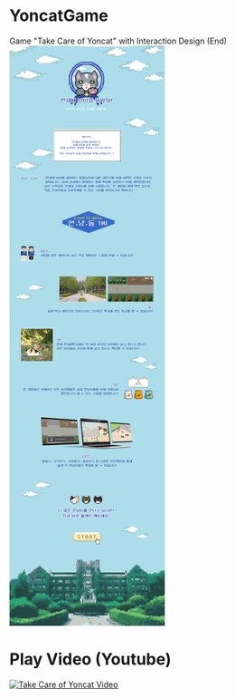 # YoncatGame
Game "Take Care of Yoncat" with Interaction Design (End)
<br>
![take_care_of_yoncat_introduction](play_images/take_care_of_yoncat.png)
# Play Video (Youtube)
[![Take Care of Yoncat Video](https://img.youtube.com/vi/1w05MwLc3LY/0.jpg)](https://www.youtube.com/watch?v=1w05MwLc3LY&feature=youtu.be "연세대 냥이를 돌봐줘!")
